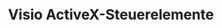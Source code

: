 ﻿---
title: Visio ActiveX-Steuerelemente
type: docs
weight: 250
url: /de/java/visio-activex-controls/
---
